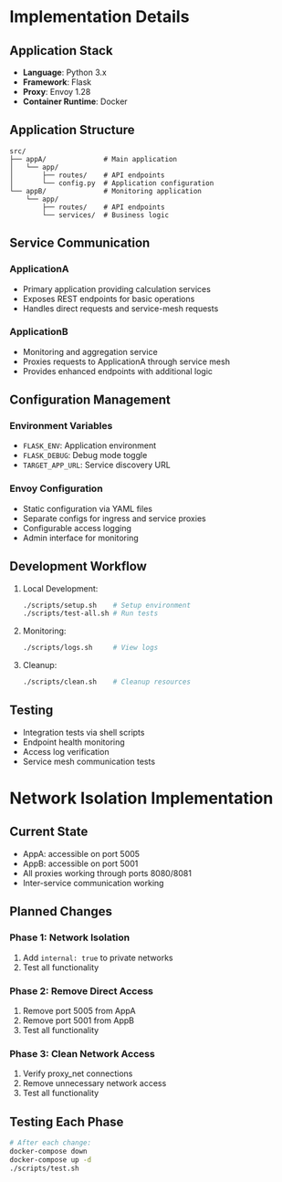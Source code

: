 # Implementation Details

## Application Stack
- **Language**: Python 3.x
- **Framework**: Flask
- **Proxy**: Envoy 1.28
- **Container Runtime**: Docker

## Application Structure
```
src/
├── appA/              # Main application
│   └── app/
│       ├── routes/    # API endpoints
│       └── config.py  # Application configuration
└── appB/              # Monitoring application
    └── app/
        ├── routes/    # API endpoints
        └── services/  # Business logic
```

## Service Communication
### ApplicationA
- Primary application providing calculation services
- Exposes REST endpoints for basic operations
- Handles direct requests and service-mesh requests

### ApplicationB
- Monitoring and aggregation service
- Proxies requests to ApplicationA through service mesh
- Provides enhanced endpoints with additional logic

## Configuration Management
### Environment Variables
- `FLASK_ENV`: Application environment
- `FLASK_DEBUG`: Debug mode toggle
- `TARGET_APP_URL`: Service discovery URL

### Envoy Configuration
- Static configuration via YAML files
- Separate configs for ingress and service proxies
- Configurable access logging
- Admin interface for monitoring

## Development Workflow
1. Local Development:
   ```bash
   ./scripts/setup.sh    # Setup environment
   ./scripts/test-all.sh # Run tests
   ```

2. Monitoring:
   ```bash
   ./scripts/logs.sh     # View logs
   ```

3. Cleanup:
   ```bash
   ./scripts/clean.sh    # Cleanup resources
   ```

## Testing
- Integration tests via shell scripts
- Endpoint health monitoring
- Access log verification
- Service mesh communication tests 

# Network Isolation Implementation

## Current State
- AppA: accessible on port 5005
- AppB: accessible on port 5001
- All proxies working through ports 8080/8081
- Inter-service communication working

## Planned Changes

### Phase 1: Network Isolation
1. Add `internal: true` to private networks
2. Test all functionality

### Phase 2: Remove Direct Access
1. Remove port 5005 from AppA
2. Remove port 5001 from AppB
3. Test all functionality

### Phase 3: Clean Network Access
1. Verify proxy_net connections
2. Remove unnecessary network access
3. Test all functionality

## Testing Each Phase
```bash
# After each change:
docker-compose down
docker-compose up -d
./scripts/test.sh
``` 